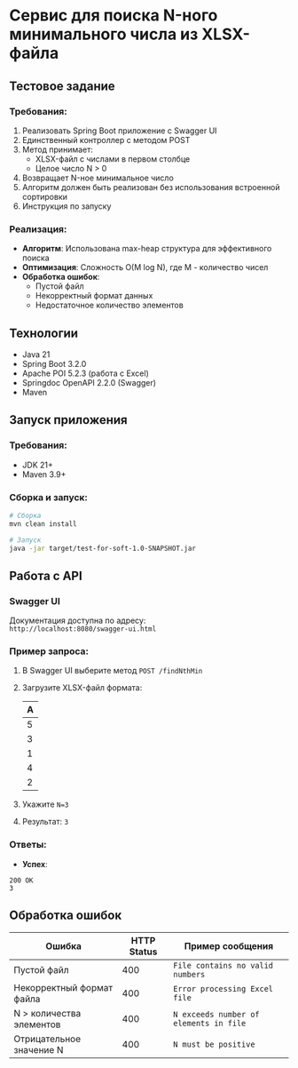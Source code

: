 # Сервис для поиска N-ного минимального числа из XLSX-файла

## Тестовое задание

### Требования:
1. Реализовать Spring Boot приложение с Swagger UI
2. Единственный контроллер с методом POST
3. Метод принимает:
    - XLSX-файл с числами в первом столбце
    - Целое число N > 0
4. Возвращает N-ное минимальное число
5. Алгоритм должен быть реализован без использования встроенной сортировки
6. Инструкция по запуску

### Реализация:
- **Алгоритм**: Использована max-heap структура для эффективного поиска
- **Оптимизация**: Сложность O(M log N), где M - количество чисел
- **Обработка ошибок**:
    - Пустой файл
    - Некорректный формат данных
    - Недостаточное количество элементов

## Технологии
- Java 21
- Spring Boot 3.2.0
- Apache POI 5.2.3 (работа с Excel)
- Springdoc OpenAPI 2.2.0 (Swagger)
- Maven


## Запуск приложения

### Требования:
- JDK 21+
- Maven 3.9+

### Сборка и запуск:
```bash
# Сборка
mvn clean install

# Запуск
java -jar target/test-for-soft-1.0-SNAPSHOT.jar
```

## Работа с API

### Swagger UI
Документация доступна по адресу:  
`http://localhost:8080/swagger-ui.html`

### Пример запроса:
1. В Swagger UI выберите метод `POST /findNthMin`
2. Загрузите XLSX-файл формата:

   | A |
   |---|
   | 5 |
   | 3 |
   | 1 |
   | 4 |
   | 2 |
3. Укажите `N=3`
4. Результат: `3`

### Ответы:
- **Успех**:
```
200 OK
3
```

## Обработка ошибок

| Ошибка                          | HTTP Status | Пример сообщения                     |
|---------------------------------|-------------|---------------------------------------|
| Пустой файл                     | 400         | `File contains no valid numbers`      |
| Некорректный формат файла       | 400         | `Error processing Excel file`         |
| N > количества элементов        | 400         | `N exceeds number of elements in file`|
| Отрицательное значение N        | 400         | `N must be positive`                  |

